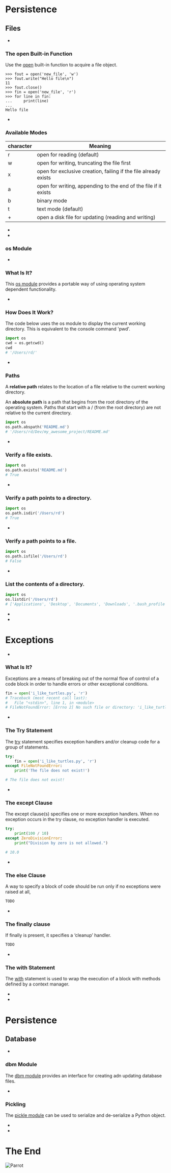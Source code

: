 # Persistence
## Files

-

### The open Built-in Function

Use the [open](https://docs.python.org/3/library/functions.html#open) built-in function to acquire a file object.

```none
>>> fout = open('new_file', 'w')
>>> fout.write("Hello file\n")
11
>>> fout.close()
>>> fin = open('new_file', 'r')
>>> for line in fin:
...     print(line)
... 
Hello file

```

-

### Available Modes

| character | Meaning                                                         |
| --------- | --------------------------------------------------------------- |
| r         | open for reading (default)                                      |
| w         | open for writing, truncating the file first                     |
| x         | open for exclusive creation, failing if the file already exists |
| a         | open for writing, appending to the end of the file if it exists |
| b         | binary mode                                                     |
| t         | text mode (default)                                             | 
| +         | open a disk file for updating (reading and writing)             |

-
-

### os Module

-

### What Is It?

This [os module](https://docs.python.org/3/library/os.html) provides a portable way of using operating system dependent functionality.

-

### How Does It Work?

The code below uses the os module to display the current working directory. 
This is equivalent to the console command 'pwd'.

```python
import os
cwd = os.getcwd()
cwd 
# '/Users/rd/'
```

-

### Paths

A **relative path** relates to the location of a file relative to the current working directory.  

An **absolute path** is a path that begins from the root directory of the operating system. Paths that start with a / (from the root directory) are not relative to the current directory.

```python
import os
os.path.abspath('README.md')
# '/Users/rd/Dev/my_awesome_project/README.md'
```

-

### Verify a file exists.

```python
import os
os.path.exists('README.md')
# True
```

-

### Verify a path points to a directory.

```python
import os
os.path.isdir('/Users/rd')
# True
```

-

### Verify a path points to a file.

```python
import os
os.path.isfile('/Users/rd')
# False
```

-

### List the contents of a directory.

```python
import os
os.listdir('/Users/rd')
# ['Applications', 'Desktop', 'Documents', 'Downloads', '.bash_profile']
```

-
-

# Exceptions

-

### What Is It? 

Exceptions are a means of breaking out of the normal flow of control of a code block in order to handle errors or other exceptional conditions.

```python
fin = open('i_like_turtles.py', 'r')
# Traceback (most recent call last):
#   File "<stdin>", line 1, in <module>
# FileNotFoundError: [Errno 2] No such file or directory: 'i_like_turtles.py'
```

-

### The Try Statement

The [try](https://docs.python.org/3/reference/compound_stmts.html#try) statement specifies exception handlers and/or cleanup code for a group of statements.  

```python
try:
    fin = open('i_like_turtles.py', 'r')
except FileNotFoundError:
    print('The file does not exist!')

# The file does not exist!
```

-

### The except Clause 

The except clause(s) specifies one or more exception handlers. When no exception occurs in the try clause, no exception handler is executed.

```python
try:
    print(100 / 10)
except ZeroDivisionError:
    print("Division by zero is not allowed.")

# 10.0
```

-

### The else Clause

A way to specify a block of code should be run only if no exceptions were raised at all,

```python
TODO
```

-

### The finally clause

If finally is present, it specifies a ‘cleanup’ handler.

```python
TODO
```

-

### The with Statement

The [with](https://docs.python.org/3/reference/compound_stmts.html#with) statement is used to wrap the execution of a block with methods defined by a context manager.

-
-

# Persistence
## Database

-

### dbm Module

The [dbm module](https://docs.python.org/3/library/dbm.html) provides an interface for creating adn updating database files.

-

### Pickling

The [pickle module](https://docs.python.org/3/library/pickle.html) can be used to serialize and de-serialize a Python object.

-
-


# The End

![Parrot](img/parrot.jpg)